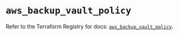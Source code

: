 # `aws_backup_vault_policy`

Refer to the Terraform Registry for docs: [`aws_backup_vault_policy`](https://registry.terraform.io/providers/hashicorp/aws/5.57.0/docs/resources/backup_vault_policy).
